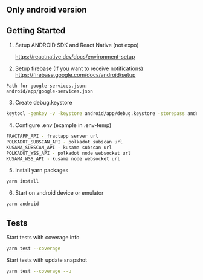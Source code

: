 ## Only android version

## Getting Started

1. Setup ANDROID SDK and React Native (not expo)
   
    https://reactnative.dev/docs/environment-setup
   

2. Setup firebase (If you want to receive notifications)
   https://firebase.google.com/docs/android/setup
```
Path for google-services.json:
android/app/google-services.json
```

3. Create debug.keystore
```sh
keytool -genkey -v -keystore android/app/debug.keystore -storepass android -alias androiddebugkey1 -keypass android -keyalg RSA -keysize 2048 -validity 10000
```

4. Configure .env (example in .env-temp)
```sh
FRACTAPP_API - fractapp server url
POLKADOT_SUBSCAN_API - polkadot subscan url
KUSAMA_SUBSCAN_API - kusama subscan url
POLKADOT_WSS_API - polkadot node websocket url
KUSAMA_WSS_API - kusama node websocket url
```

5. Install yarn packages
```sh
yarn install
```

6. Start on android device or emulator
```sh
yarn android
```

## Tests

Start tests with coverage info
```sh
yarn test --coverage
```

Start tests with update snapshot
```sh
yarn test --coverage --u
```
